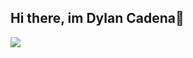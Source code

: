 ## Hi there, im Dylan Cadena👋
<img src = "https://media.revistagq.com/photos/6273edebab8c0fea708155d0/16:9/w_2560%2Cc_limit/GettyImages-1314656208.jpg">
<!--
**EstebanCadena/EstebanCadena** is a ✨ _special_ ✨ repository because its `README.md` (this file) appears on your GitHub profile.

Here are some ideas to get you started:

- 🔭 I’m currently working on ...
- 🌱 I’m currently learning ...
- 👯 I’m looking to collaborate on ...
- 🤔 I’m looking for help with ...
- 💬 Ask me about ...
- 📫 How to reach me: ...
- 😄 Pronouns: ...
- ⚡ Fun fact: ...
-->
